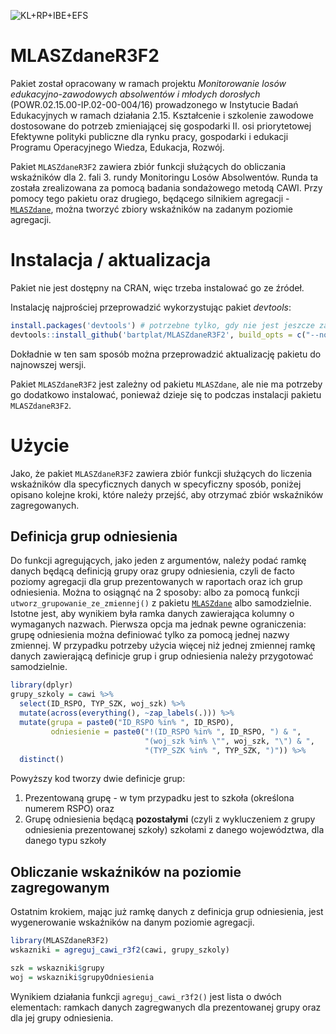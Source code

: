 ![KL+RP+IBE+EFS](inst/Belka-Losy-absolwentow-Kolor-PL.png)

# MLASZdaneR3F2

Pakiet został opracowany w ramach projektu *Monitorowanie losów edukacyjno-zawodowych absolwentów i młodych dorosłych* (POWR.02.15.00-IP.02-00-004/16) prowadzonego w Instytucie Badań Edukacyjnych w ramach działania 2.15. Kształcenie i szkolenie zawodowe dostosowane do potrzeb zmieniającej się gospodarki II. osi priorytetowej Efektywne polityki publiczne dla rynku pracy, gospodarki i edukacji Programu Operacyjnego Wiedza, Edukacja, Rozwój.

Pakiet `MLASZdaneR3F2` zawiera zbiór funkcji służących do obliczania wskaźników dla 2. fali 3. rundy Monitoringu Losów Absolwentów. Runda ta została zrealizowana za pomocą badania sondażowego metodą CAWI. Przy pomocy tego pakietu oraz drugiego, będącego silnikiem agregacji - [`MLASZdane`](https://github.com/bartplat/MLASZdane), można tworzyć zbiory wskaźników na zadanym poziomie agregacji.

# Instalacja / aktualizacja

Pakiet nie jest dostępny na CRAN, więc trzeba instalować go ze źródeł.

Instalację najprościej przeprowadzić wykorzystując pakiet *devtools*:

```r
install.packages('devtools') # potrzebne tylko, gdy nie jest jeszcze zainstalowany
devtools::install_github('bartplat/MLASZdaneR3F2', build_opts = c("--no-resave-data"))
```

Dokładnie w ten sam sposób można przeprowadzić aktualizację pakietu do najnowszej wersji.

Pakiet `MLASZdaneR3F2` jest zależny od pakietu `MLASZdane`, ale nie ma potrzeby go dodatkowo instalować, ponieważ dzieje się to podczas instalacji pakietu `MLASZdaneR3F2`.

# Użycie

Jako, że pakiet `MLASZdaneR3F2` zawiera zbiór funkcji służących do liczenia wskaźników dla specyficznych danych w specyficzny sposób, poniżej opisano kolejne kroki, które należy przejść, aby otrzymać zbiór wskaźników zagregowanych.

## Definicja grup odniesienia

Do funkcji agregujących, jako jeden z argumentów, należy podać ramkę danych będącą definicją grupy oraz grupy odniesienia, czyli de facto poziomy agregacji dla grup prezentowanych w raportach oraz ich grup odniesienia. Można to osiągnąć na 2 sposoby: albo za pomocą funkcji `utworz_grupowanie_ze_zmiennej()` z pakietu [`MLASZdane`](https://github.com/bartplat/MLASZdane) albo samodzielnie. Istotne jest, aby wynikiem była ramka danych zawierająca kolumny o wymaganych nazwach. Pierwsza opcja ma jednak pewne ograniczenia: grupę odniesienia można definiować tylko za pomocą jednej nazwy zmiennej. W przypadku potrzeby użycia więcej niż jednej zmiennej ramkę danych zawierającą definicje grup i grup odniesienia należy przygotować samodzielnie.

```r
library(dplyr)
grupy_szkoly = cawi %>%
  select(ID_RSPO, TYP_SZK, woj_szk) %>%
  mutate(across(everything(), ~zap_labels(.))) %>% 
  mutate(grupa = paste0("ID_RSPO %in% ", ID_RSPO),
         odniesienie = paste0("!(ID_RSPO %in% ", ID_RSPO, ") & ",
                              "(woj_szk %in% \"", woj_szk, "\") & ",
                              "(TYP_SZK %in% ", TYP_SZK, ")")) %>% 
  distinct()
```

Powyższy kod tworzy dwie definicje grup:

1. Prezentowaną grupę - w tym przypadku jest to szkoła (określona numerem RSPO) oraz
2. Grupę odniesienia będącą **pozostałymi** (czyli z wykluczeniem z grupy odniesienia prezentowanej szkoły) szkołami z danego województwa, dla danego typu szkoły

## Obliczanie wskaźników na poziomie zagregowanym

Ostatnim krokiem, mając już ramkę danych z definicja grup odniesienia, jest wygenerowanie wskaźników na danym poziomie agregacji.

```r
library(MLASZdaneR3F2)
wskazniki = agreguj_cawi_r3f2(cawi, grupy_szkoly)

szk = wskazniki$grupy
woj = wskazniki$grupyOdniesienia
```

Wynikiem działania funkcji `agreguj_cawi_r3f2()` jest lista o dwóch elementach: ramkach danych zagregwanych dla prezentowanej grupy oraz dla jej grupy odniesienia.
